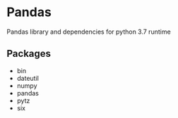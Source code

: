# Pandas


Pandas library and dependencies for python 3.7 runtime

## Packages


- bin
- dateutil
- numpy
- pandas
- pytz
- six
